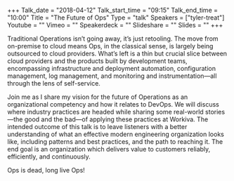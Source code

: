 +++
Talk_date = "2018-04-12"
Talk_start_time = "09:15"
Talk_end_time = "10:00"
Title = "The Future of Ops"
Type = "talk"
Speakers = ["tyler-treat"]
Youtube = ""
Vimeo = ""
Speakerdeck = ""
Slideshare = ""
Slides = ""
+++

Traditional Operations isn’t going away, it’s just retooling. The move from on-premise to cloud means Ops, in the classical sense, is largely being outsourced to cloud providers. What’s left is a thin but crucial slice between cloud providers and the products built by development teams, encompassing infrastructure and deployment automation, configuration management, log management, and monitoring and instrumentation—all through the lens of self-service.

Join me as I share my vision for the future of Operations as an organizational competency and how it relates to DevOps. We will discuss where industry practices are headed while sharing some real-world stories—the good and the bad—of applying these practices at Workiva. The intended outcome of this talk is to leave listeners with a better understanding of what an effective modern engineering organization looks like, including patterns and best practices, and the path to reaching it. The end goal is an organization which delivers value to customers reliably, efficiently, and continuously.

Ops is dead, long live Ops!
